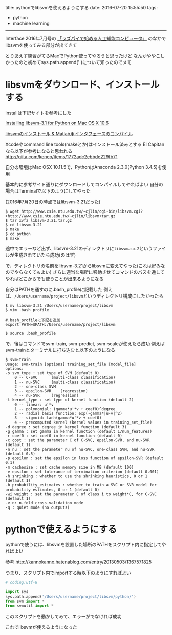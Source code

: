 title: pythonでlibsvmを使えるようにする
date: 2016-07-20 15:55:50
tags:
- python
- machine learning
---

Interface 2016年7月号の [「ラズパイで始める人工知能コンピュータ」](http://www.cqpub.co.jp/hanbai/books/MIF/MIF201607.htm)
のなかでlibsvmを使ってみる部分が出てきて

とりあえず練習がてらMacでPython使ってやろうと思ったけど
なんかややこしかったのと初めてsys.path.append('')について知ったのでメモ

<!-- more -->

# libsvmをダウンロード、インストールする

installは下記サイトを参考にした

[Installing libsvm-3.1 for Python on Mac OS X 10.6](https://ie.u-ryukyu.ac.jp/tnal/archives/1837)

[libsvmのインストール & Matlab用インタフェースのコンパイル](http://halemaumau.blogspot.jp/2016/05/libsvm-matlab.html)


Xcodeやcommand line tools(makeとか)はインストール済みとする
El Capitanなら以下が参考になると思われる
http://qiita.com/keneo/items/1772adc2ebbde229fb71

自分の環境はMac OSX 10.11.5で、PythonはAnaconda 2.3.0(Python 3.4.5)を使用

基本的に参考サイト通りにダウンロードしてコンパイルしてやればよい
自分の場合はTerminalで以下のようにしてやった

(2016年7月20日の時点ではlibsvm-3.21だった)

```
$ wget http://www.csie.ntu.edu.tw/~cjlin/cgi-bin/libsvm.cgi?+http://www.csie.ntu.edu.tw/~cjlin/libsvm+tar.gz
$ tar xvfz libsvm-3.21.tar.gz
$ cd libsvm-3.21
$ make
$ cd python
$ make
```

途中でエラーなど出ず、libsvm-3.21のディレクトリに`libsvm.so.2`というファイルが生成されていたら成功(のはず)

で、ディレクトリの名前をlibsvm-3.21からlibsvmに変えてやった(これは好みなのでやらなくてもよい)
さらに適当な場所に移動させてコマンドのパスを通してやればどこからでも使うことが出来るようになる

自分はPATHを通すのに.bash_profileに記載した
例えば、`/Users/username/project/libsvm`というディレクトリ構成にしたかったら

```
$ mv libsvm-3.21 /Users/username/project/libsvm
$ vim .bash_profile

#.bash_profileに下記を追加
export PATH=$PATH:/Users/username/project/libsvm

$ source .bash_profile
```
で、後はコマンドでsvm-train, svm-predict, svm-scaleが使えたら成功
例えばsvm-trainとターミナルに打ち込むと以下のようになる

```
$ svm-train
Usage: svm-train [options] training_set_file [model_file]
options:
-s svm_type : set type of SVM (default 0)
	0 -- C-SVC		(multi-class classification)
	1 -- nu-SVC		(multi-class classification)
	2 -- one-class SVM
	3 -- epsilon-SVR	(regression)
	4 -- nu-SVR		(regression)
-t kernel_type : set type of kernel function (default 2)
	0 -- linear: u'*v
	1 -- polynomial: (gamma*u'*v + coef0)^degree
	2 -- radial basis function: exp(-gamma*|u-v|^2)
	3 -- sigmoid: tanh(gamma*u'*v + coef0)
	4 -- precomputed kernel (kernel values in training_set_file)
-d degree : set degree in kernel function (default 3)
-g gamma : set gamma in kernel function (default 1/num_features)
-r coef0 : set coef0 in kernel function (default 0)
-c cost : set the parameter C of C-SVC, epsilon-SVR, and nu-SVR (default 1)
-n nu : set the parameter nu of nu-SVC, one-class SVM, and nu-SVR (default 0.5)
-p epsilon : set the epsilon in loss function of epsilon-SVR (default 0.1)
-m cachesize : set cache memory size in MB (default 100)
-e epsilon : set tolerance of termination criterion (default 0.001)
-h shrinking : whether to use the shrinking heuristics, 0 or 1 (default 1)
-b probability_estimates : whether to train a SVC or SVR model for probability estimates, 0 or 1 (default 0)
-wi weight : set the parameter C of class i to weight*C, for C-SVC (default 1)
-v n: n-fold cross validation mode
-q : quiet mode (no outputs)
```


# pythonで使えるようにする

pythonで使うには、libsvmを設置した場所のPATHをスクリプト内に指定してやればよい

参考
http://kannokanno.hatenablog.com/entry/20130503/1367571825


つまり、スクリプト内でimportする時以下のようにすればよい
```py
# coding:utf-8

import sys
sys.path.append('/Users/username/project/libsvm/python/')
from svm import *
from svmutil import *
```

このスクリプトを動かしてみて、エラーがでなければ成功

これでlibsvmが使えるようになった